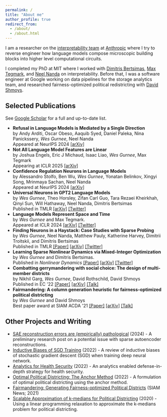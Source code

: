 ```yaml
---
permalink: /
title: "About me"
author_profile: true
redirect_from: 
  - /about/
  - /about.html
---
```


I am a researcher on the [interpretability team](https://transformer-circuits.pub/) at [Anthropic](https://www.anthropic.com/) where I try to reverse engineer how language models compose microscopic building blocks into higher level computational circuits.

<!-- I am a third year PhD student researching language model interpretability at the MIT ORC advised by [Dimitris Bertsimas](https://www.dbertsim.mit.edu/). I am interested in developing a mechanistic understanding of neural networks and using this to better monitor, control, and align advanced AI systems. I am fortunate to also collaborate with [Neel Nanda](https://www.neelnanda.io/about) and [Max Tegmark](https://tegmark.org/) and am graciously supported by an Open Philanthropy early career grant. -->

I completed my PhD at MIT where I worked with [Dimitris Bertsimas](https://www.dbertsim.mit.edu/), [Max Tegmark](https://tegmark.org/), and [Neel Nanda](https://www.neelnanda.io/about) on interpretability. Before that, I was a software engineer at Google working on data pipelines for the storage analytics team, and researched fairness-optimized political redistricting with [David Shmoys](https://people.orie.cornell.edu/shmoys/).

## Selected Publications
See [Google Scholar](https://scholar.google.com/citations?hl=en&user=5sxXSfwAAAAJ&view_op=list_works) for a full and up-to-date list.

* **Refusal in Language Models is Mediated by a Single Direction** <br>by Andy Arditi, Oscar Obeso, Aaquib Syed, Daniel Paleka, Nina Panickssery, *Wes Gurnee*, Neel Nanda <br>Appeared at NeurIPS 2024 [[arXiv]](https://arxiv.org/pdf/2406.11717)
* **Not All Language Model Features are Linear** <br>by Joshua Engels, Eric J Michaud, Isaac Liao, *Wes Gurnee*, Max Tegmark <br>Appearing at ICLR 2025 [[arXiv]](https://arxiv.org/abs/2405.14860)
* **Confidence Regulation Neurons in Language Models** <br>by Alessandro Stolfo, Ben Wu, *Wes Gurnee*, Yonatan Belinkov, Xingyi Song, Mrinmaya Sachan, Neel Nanda <br>Appeared at NeurIPS 2024 [[arXiv]](https://arxiv.org/pdf/2406.16254)
* **Universal Neurons in GPT2 Language Models** <br>by *Wes Gurnee*, Theo Horsley, Zifan Carl Guo, Tara Rezaei Kheirkhah, Qinyi Sun, Will Hathaway, Neel Nanda, Dimitris Bertsimas <br>Published in TMLR [[arXiv]](https://arxiv.org/abs/2401.12181) [[Twitter]](https://twitter.com/wesg52/status/1749829624933322886)
* **Language Models Represent Space and Time** <br> by *Wes Gurnee* and Max Tegmark. <br>Appeared at ICLR 2024 [[arXiv]](https://arxiv.org/abs/2310.02207) [[Twitter]](https://twitter.com/wesg52/status/1709551516577902782)
* **Finding Neurons in a Haystack: Case Studies with Sparse Probing** <br>by *Wes Gurnee*, Neel Nanda, Matthew Pauly, Katherine Harvey, Dimitrii Troitskii, and Dimitris Bertsimas <br>Published in TMLR [[Paper]](https://openreview.net/pdf?id=JYs1R9IMJr) [[arXiv]](https://arxiv.org/abs/2305.01610) [[Twitter]](https://twitter.com/wesg52/status/1653750337373880322)
* **Learning Sparse Nonlinear Dynamics via Mixed-Integer Optimization** <br>by *Wes Gurnee* and Dimitris Bertsimas. <br>Published in *Nonlinear Dynamics* [[Paper]](https://rdcu.be/dBm3R)  [[arXiv]](https://arxiv.org/abs/2206.00176) [[Twitter]](https://twitter.com/wesg52/status/1536397919254892546)
* **Combatting gerrymandering with social choice: The design of multi-member districts** <br>by Nikhil Garg, *Wes Gurnee*, David Rothschild, David Shmoys <br>Published in EC '22 [[Paper]](https://dl.acm.org/doi/abs/10.1145/3490486.3538254)  [[arXiv]](https://arxiv.org/abs/2107.07083) [[Talk]](https://www.youtube.com/watch?v=ciD4ZelNgRk)
* **Fairmandering: A column generation heuristic for fairness-optimized political districting** <br>by *Wes Gurnee* and David Shmoys <br> Best paper award at SIAM ACDA '21 [[Paper]](https://epubs.siam.org/doi/pdf/10.1137/1.9781611976830.9)  [[arXiv]](https://arxiv.org/abs/2103.11469) [[Talk]](https://mediaspace.bucknell.edu/media/Fairmandering+Generating+Fairness+optimized+Political+Districts+-+Wes+Gurnee%2C+MIT%2C+11+11+2021/1_yu6gcqsm/185503823)

## Other Projects and Writing

* [SAE reconstruction errors are (empirically) pathological](https://www.lesswrong.com/posts/rZPiuFxESMxCDHe4B/sae-reconstruction-errors-are-empirically-pathological) (2024) - A preliminary research post on a potential issue with sparse autoencoder reconstructions.
* [Inductive Biases of SGD Training](/files/sgd_biases.pdf) (2022) - A review of inductive biases of stochastic gradient descent (SGD) when training deep neural network.
* [Analytics for Health Security](https://docs.google.com/document/d/14qh-eecQ1idLhH3vPWQXY2K71UURFKCxvjxdAgLuWaQ/edit?usp=sharing) (2022) - An analytics enabled defense-in-depth strategy for health security.
* [Optimal Political Districting: The Anchor Method](/files/anchor_method.pdf) (2022) - A formulation of optimal political districting using the anchor method.
* [Fairmandering: Generating Fairness-optimized Political Districts](https://www.siam.org/publications/siam-news/articles/fairmandering-generating-fairness-optimized-political-districts/) (SIAM News; 2021)
* [Scalable Approximation of k-medians for Political Districting](/files/Kmedians.pdf) (2020) - Using a linear programming relaxation to approximate the k-medians problem for political districting.
